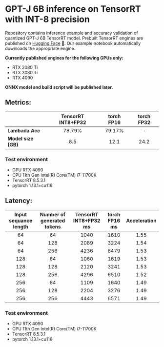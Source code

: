# GPT-J 6B inference on TensorRT with INT-8 precision

Repository contains inference example and accuracy validation of quantized GPT-J 6B TensorRT model.
Prebuilt TensorRT engines are published on [Hugging Face](https://huggingface.co/ENOT-AutoDL/gpt-j-6B-tensorrt-int8)
:hugs:.
Our example notebook automatically downloads the appropriate engine.

**Currently published engines for the following GPUs only:**
* RTX 2080 Ti
* RTX 3080 Ti
* RTX 4090

**ONNX model and build script will be published later.**

## Metrics:

|   |TensorRT INT8+FP32|torch FP16|torch FP32|
|---|:---:|:---:|:---:|
| **Lambada Acc** |78.79%|79.17%|-|
| **Model size (GB)**  |8.5|12.1|24.2|

### Test environment

* GPU RTX 4090
* CPU 11th Gen Intel(R) Core(TM) i7-11700K
* TensorRT 8.5.3.1
* pytorch 1.13.1+cu116

## Latency:

|Input sequance length|Number of generated tokens|TensorRT INT8+FP32 ms|torch FP16 ms|Acceleration|
|:---:|:---:|:---:|:---:|:---:|
|64|64|1040|1610|1.55|
|64|128|2089|3224|1.54|
|64|256|4236|6479|1.53|
|128|64|1060|1619|1.53|
|128|128|2120|3241|1.53|
|128|256|4296|6510|1.52|
|256|64|1109|1640|1.49|
|256|128|2204|3276|1.49|
|256|256|4443|6571|1.49|

### Test environment

* GPU RTX 4090
* CPU 11th Gen Intel(R) Core(TM) i7-11700K
* TensorRT 8.5.3.1
* pytorch 1.13.1+cu116

